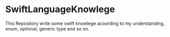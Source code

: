 # SwiftLanguageKnowlege
This Repository write some swift knowlege acoording to my understanding, enum, optional, generic type and so on.
